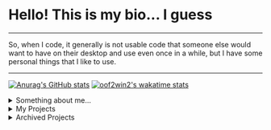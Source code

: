 # Hello! This is my bio... I guess

---
So, when I code, it generally is not usable code that someone else would want to have on their desktop and use even once in a while, but I have some personal things that I like to use.

---

[![Anurag's GitHub stats](https://github-readme-stats.vercel.app/api?username=oof2win2&count_private=true&theme=radical)](https://github.com/anuraghazra/github-readme-stats)
[![oof2win2's wakatime stats](https://github-readme-stats.vercel.app/api/wakatime?username=oof2win2&theme=radical)](https://github.com/anuraghazra/github-readme-stats)

<details>
  <summary>Something about me...</summary>

  Well, there is not a lot to talk about. I am 15, I code on my Mac, which is also my daily driver (man, games just suck on it) and I know a few programming languages:
  * JS - I mainly work on [AwF-Bot](https://github.com/DistroByte/AwF-Bot) in JS, but I find it as a pretty good language. It is the language I am fairly certain that I know best (from the three I have here)
  * C - About two years ago, I started to learn how to code in C and I guess I am better at it than I was before
  * Python - I know some stuff in Python but I don't code large projects in it, I generally use it to my advantage of not paying for autoclickers when playing games, or some more complex inputs
  yeah that's about it.....

  I also have some things I like. Here are a few:
  - Programming
  - Playing videogames (Factorio is one of the best, if not THE best)
  - Binging Netflix
</details>
<details>
  <summary>My Projects</summary>
  
  - brazzers-bot - This is also WIP, but it hopefully will be added somewhere for end users to upload images and this to do it's magic on a website or something
  - [AwF-Bot](https://github.com/DistroByte/AwF-Bot) - A bot for the Discord server of [awf.yt](awf.yt), integrates Discord with Factorio in JS
 </details>
 <details>
  <summary>Archived Projects</summary>
  
  - [filiptronicek/protab-stuff](https://github.com/filiptronicek/protab-stuff) - This is made with my friends from Protab2020, is finished, but it is just a bunch of scripts for very specific things
  - electronTimeApp - Styling could/should be added, app could be published to Electron
  - snake - no longer worked on
 </details>
